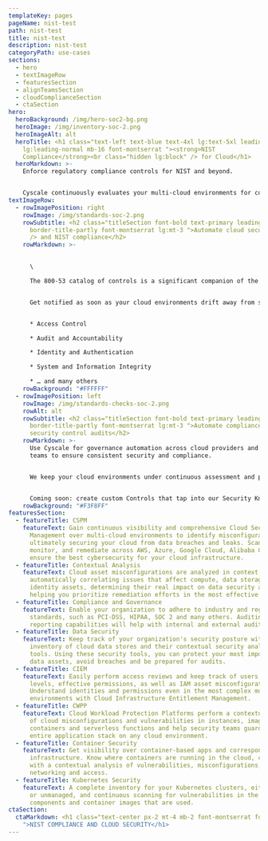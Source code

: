 ```yaml
---
templateKey: pages
pageName: nist-test
path: nist-test
title: nist-test
description: nist-test
categoryPath: use-cases
sections:
  - hero
  - textImageRow
  - featuresSection
  - alignTeamsSection
  - cloudComplianceSection
  - ctaSection
hero:
  heroBackground: /img/hero-soc2-bg.png
  heroImage: /img/inventory-soc-2.png
  heroImageAlt: alt
  heroTitle: <h1 class="text-left text-blue text-4xl lg:text-5xl leading-normal
    lg:leading-normal mb-16 font-montserrat "><strong>NIST
    Compliance</strong><br class="hidden lg:block" /> for Cloud</h1>
  heroMarkdown: >-
    Enforce regulatory compliance controls for NIST and beyond.


    Cyscale continuously evaluates your multi-cloud environments for compliance violations with predefined rules mapped to NIST 800-53 compliance controls.
textImageRow:
  - rowImagePosition: right
    rowImage: /img/standards-soc-2.png
    rowSubtitle: <h2 class="titleSection font-bold text-primary leading-normal
      border-title-partly font-montserrat lg:mt-3 ">Automate cloud security<br
      /> and NIST compliance</h2>
    rowMarkdown: >-
      

      \

      The 800-53 catalog of controls is a significant companion of the framework and Cyscale Platforms has a large set of technical controls to help your organization track compliance.<br><br>


      Get notified as soon as your cloud environments drift away from selected 800-53 controls across:


      * Access Control

      * Audit and Accountability

      * Identity and Authentication

      * System and Information Integrity

      * … and many others
    rowBackground: "#FFFFFF"
  - rowImagePosition: left
    rowImage: /img/standards-checks-soc-2.png
    rowAlt: alt
    rowSubtitle: <h2 class="titleSection font-bold text-primary leading-normal
      border-title-partly font-montserrat lg:mt-3 ">Automate compliance checks &
      security control audits</h2>
    rowMarkdown: >-
      Use Cyscale for governance automation across cloud providers and internal
      teams to ensure consistent security and compliance.


      We keep your cloud environments under continuous assessment and provide in-app security consultancy so that you make the most of your time and effort.


      Coming soon: create custom Controls that tap into our Security Knowledge Graph™ and automate the security and compliance checks that matter most for your organization.
    rowBackground: "#F3F8FF"
featuresSection:
  - featureTitle: CSPM
    featureText: Gain continuous visibility and comprehensive Cloud Security Posture
      Management over multi-cloud environments to identify misconfigurations,
      ultimately securing your cloud from data breaches and leaks. Scan,
      monitor, and remediate across AWS, Azure, Google Cloud, Alibaba Cloud to
      ensure the best cybersecurity for your cloud infrastructure.
  - featureTitle: Contextual Analysis
    featureText: Cloud asset misconfigurations are analyzed in context,
      automatically correlating issues that affect compute, data storage and
      identity assets, determining their real impact on data security and
      helping you prioritize remediation efforts in the most effective way.
  - featureTitle: Compliance and Governance
    featureText: Enable your organization to adhere to industry and regulatory
      standards, such as PCI-DSS, HIPAA, SOC 2 and many others. Auditing and
      reporting capabilities will help with internal and external audits.
  - featureTitle: Data Security
    featureText: Keep track of your organization's security posture with Cyscale's
      inventory of cloud data stores and their contextual security analysis
      tools. Using these security tools, you can protect your most important
      data assets, avoid breaches and be prepared for audits.
  - featureTitle: CIEM
    featureText: Easily perform access reviews and keep track of users, access
      levels, effective permissions, as well as IAM asset misconfigurations.
      Understand identities and permissions even in the most complex multi-cloud
      environments with Cloud Infrastructure Entitlement Management.
  - featureTitle: CWPP
    featureText: Cloud Workload Protection Platforms perform a contextual analysis
      of cloud misconfigurations and vulnerabilities in instances, images,
      containers and serverless functions and help security teams guard your
      entire application stack on any cloud environment.
  - featureTitle: Container Security
    featureText: Get visibility over container-based apps and corresponding cloud
      infrastructure. Know where containers are running in the cloud, complete
      with a contextual analysis of vulnerabilities, misconfigurations,
      networking and access.
  - featureTitle: Kubernetes Security
    featureText: A complete inventory for your Kubernetes clusters, either managed
      or unmanaged, and continuous scanning for vulnerabilities in the cluster
      components and container images that are used.
ctaSection:
  ctaMarkdown: <h1 class="text-center px-2 mt-4 mb-2 font-montserrat font-semibold
    ">NIST COMPLIANCE AND CLOUD SECURITY</h1>
---
```

